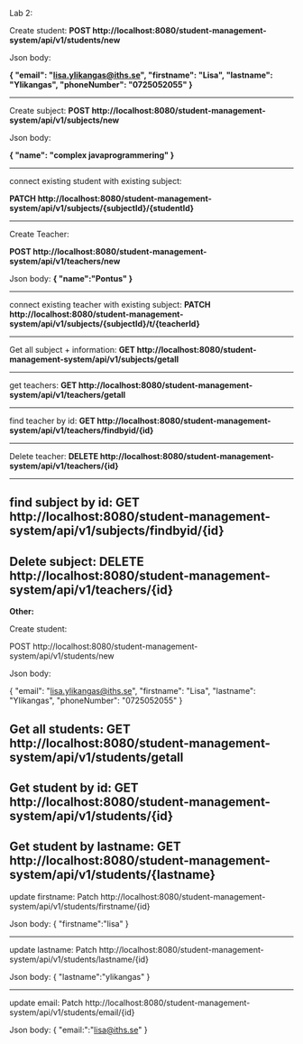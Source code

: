 Lab 2:

Create student:
**POST http://localhost:8080/student-management-system/api/v1/students/new**

Json body:

**{
"email": "lisa.ylikangas@iths.se",
"firstname": "Lisa",
"lastname": "Ylikangas",
"phoneNumber": "0725052055"
}**

----------------------------------------------
Create subject:
**POST http://localhost:8080/student-management-system/api/v1/subjects/new**

Json body:

**{
"name": "complex javaprogrammering"
}**

--------------------------------------------------
connect existing student with existing subject:

**PATCH http://localhost:8080/student-management-system/api/v1/subjects/{subjectId}/{studentId}**

------------------------------------------------
Create Teacher:

**POST http://localhost:8080/student-management-system/api/v1/teachers/new**

Json body:
**{
"name":"Pontus"
}**

-----------------------------------------------------
connect existing teacher with existing subject:
**PATCH http://localhost:8080/student-management-system/api/v1/subjects/{subjectId}/t/{teacherId}**

-------------------------------------
Get all subject + information:
**GET http://localhost:8080/student-management-system/api/v1/subjects/getall**

----------------------------------------------------
get teachers:
**GET http://localhost:8080/student-management-system/api/v1/teachers/getall**

----------------------------------------
find teacher by id:
**GET http://localhost:8080/student-management-system/api/v1/teachers/findbyid/{id}**

---------------------------------------
Delete teacher:
**DELETE http://localhost:8080/student-management-system/api/v1/teachers/{id}**

----------------------------------------
find subject by id:
**GET http://localhost:8080/student-management-system/api/v1/subjects/findbyid/{id}**
---------------------------------------
Delete subject:
**DELETE http://localhost:8080/student-management-system/api/v1/teachers/{id}**
---------------------------------------

**Other:**

Create student: 

POST http://localhost:8080/student-management-system/api/v1/students/new

Json body:

{ 
"email": "lisa.ylikangas@iths.se", "firstname": "Lisa", "lastname": "Ylikangas", "phoneNumber": "0725052055"
}

Get all students:
GET http://localhost:8080/student-management-system/api/v1/students/getall
-------------------------
Get student by id: 
GET http://localhost:8080/student-management-system/api/v1/students/{id}
-------------------------
Get student by lastname:
GET http://localhost:8080/student-management-system/api/v1/students/{lastname}
-------------------------
update firstname: 
Patch http://localhost:8080/student-management-system/api/v1/students/firstname/{id}

Json body: { "firstname":"lisa" }

-------------------------
update lastname:
Patch http://localhost:8080/student-management-system/api/v1/students/lastname/{id}

Json body: { "lastname":"ylikangas" }

----------------------
update email:
Patch http://localhost:8080/student-management-system/api/v1/students/email/{id}

Json body: { "email:":"lisa@iths.se" }